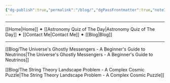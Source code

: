 ```yaml
---
{"dg-publish":true,"permalink":"/blog/","dgPassFrontmatter":true,"noteIcon":"","created":"","updated":""}
---
```


-----

[[Home\|Home]] ✦ [[Astronomy Quiz of The Day\|Astronomy Quiz of The Day]] ✦ [[Contact Me\|Contact Me]] ✦ [[Blog\|Blog]]

-----

[[Blog/The Universe's Ghostly Messengers - A Beginner's Guide to Neutrinos\|The Universe's Ghostly Messengers - A Beginner's Guide to Neutrinos]]

[[Blog/The String Theory Landscape Problem - A Complex Cosmic Puzzle\|The String Theory Landscape Problem - A Complex Cosmic Puzzle]]




